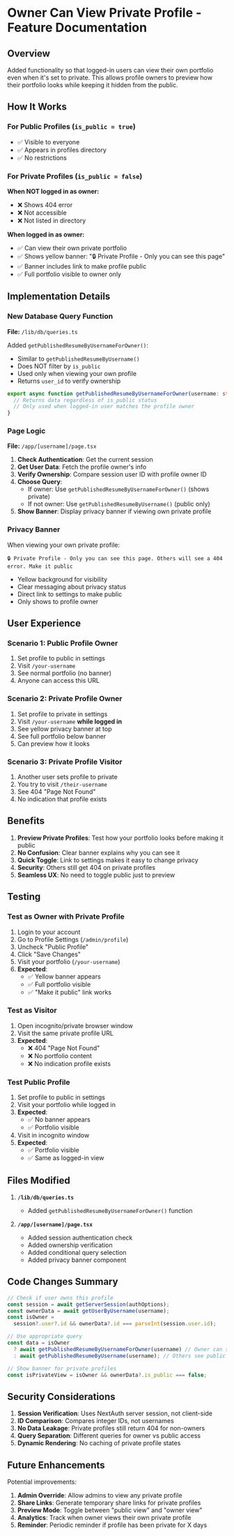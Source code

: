 # Owner Can View Private Profile - Feature Documentation

## Overview

Added functionality so that logged-in users can view their own portfolio even when it's set to private. This allows profile owners to preview how their portfolio looks while keeping it hidden from the public.

## How It Works

### For Public Profiles (`is_public = true`)

- ✅ Visible to everyone
- ✅ Appears in profiles directory
- ✅ No restrictions

### For Private Profiles (`is_public = false`)

**When NOT logged in as owner:**

- ❌ Shows 404 error
- ❌ Not accessible
- ❌ Not listed in directory

**When logged in as owner:**

- ✅ Can view their own private portfolio
- ✅ Shows yellow banner: "🔒 Private Profile - Only you can see this page"
- ✅ Banner includes link to make profile public
- ✅ Full portfolio visible to owner only

## Implementation Details

### New Database Query Function

**File:** `/lib/db/queries.ts`

Added `getPublishedResumeByUsernameForOwner()`:

- Similar to `getPublishedResumeByUsername()`
- Does NOT filter by `is_public`
- Used only when viewing your own profile
- Returns `user_id` to verify ownership

```typescript
export async function getPublishedResumeByUsernameForOwner(username: string) {
  // Returns data regardless of is_public status
  // Only used when logged-in user matches the profile owner
}
```

### Page Logic

**File:** `/app/[username]/page.tsx`

1. **Check Authentication**: Get the current session
2. **Get User Data**: Fetch the profile owner's info
3. **Verify Ownership**: Compare session user ID with profile owner ID
4. **Choose Query**:
   - If owner: Use `getPublishedResumeByUsernameForOwner()` (shows private)
   - If not owner: Use `getPublishedResumeByUsername()` (public only)
5. **Show Banner**: Display privacy banner if viewing own private profile

### Privacy Banner

When viewing your own private profile:

```
🔒 Private Profile - Only you can see this page. Others will see a 404 error. Make it public
```

- Yellow background for visibility
- Clear messaging about privacy status
- Direct link to settings to make public
- Only shows to profile owner

## User Experience

### Scenario 1: Public Profile Owner

1. Set profile to public in settings
2. Visit `/your-username`
3. See normal portfolio (no banner)
4. Anyone can access this URL

### Scenario 2: Private Profile Owner

1. Set profile to private in settings
2. Visit `/your-username` **while logged in**
3. See yellow privacy banner at top
4. See full portfolio below banner
5. Can preview how it looks

### Scenario 3: Private Profile Visitor

1. Another user sets profile to private
2. You try to visit `/their-username`
3. See 404 "Page Not Found"
4. No indication that profile exists

## Benefits

1. **Preview Private Profiles**: Test how your portfolio looks before making it public
2. **No Confusion**: Clear banner explains why you can see it
3. **Quick Toggle**: Link to settings makes it easy to change privacy
4. **Security**: Others still get 404 on private profiles
5. **Seamless UX**: No need to toggle public just to preview

## Testing

### Test as Owner with Private Profile

1. Login to your account
2. Go to Profile Settings (`/admin/profile`)
3. Uncheck "Public Profile"
4. Click "Save Changes"
5. Visit your portfolio (`/your-username`)
6. **Expected**:
   - ✅ Yellow banner appears
   - ✅ Full portfolio visible
   - ✅ "Make it public" link works

### Test as Visitor

1. Open incognito/private browser window
2. Visit the same private profile URL
3. **Expected**:
   - ❌ 404 "Page Not Found"
   - ❌ No portfolio content
   - ❌ No indication profile exists

### Test Public Profile

1. Set profile to public in settings
2. Visit your portfolio while logged in
3. **Expected**:
   - ✅ No banner appears
   - ✅ Portfolio visible
4. Visit in incognito window
5. **Expected**:
   - ✅ Portfolio visible
   - ✅ Same as logged-in view

## Files Modified

1. **`/lib/db/queries.ts`**

   - Added `getPublishedResumeByUsernameForOwner()` function

2. **`/app/[username]/page.tsx`**
   - Added session authentication check
   - Added ownership verification
   - Added conditional query selection
   - Added privacy banner component

## Code Changes Summary

```typescript
// Check if user owns this profile
const session = await getServerSession(authOptions);
const ownerData = await getUserByUsername(username);
const isOwner =
  session?.user?.id && ownerData?.id === parseInt(session.user.id);

// Use appropriate query
const data = isOwner
  ? await getPublishedResumeByUsernameForOwner(username) // Owner can see private
  : await getPublishedResumeByUsername(username); // Others see public only

// Show banner for private profiles
const isPrivateView = isOwner && ownerData?.is_public === false;
```

## Security Considerations

1. **Session Verification**: Uses NextAuth server session, not client-side
2. **ID Comparison**: Compares integer IDs, not usernames
3. **No Data Leakage**: Private profiles still return 404 for non-owners
4. **Query Separation**: Different queries for owner vs public access
5. **Dynamic Rendering**: No caching of private profile states

## Future Enhancements

Potential improvements:

1. **Admin Override**: Allow admins to view any private profile
2. **Share Links**: Generate temporary share links for private profiles
3. **Preview Mode**: Toggle between "public view" and "owner view"
4. **Analytics**: Track when owner views their own private profile
5. **Reminder**: Periodic reminder if profile has been private for X days
